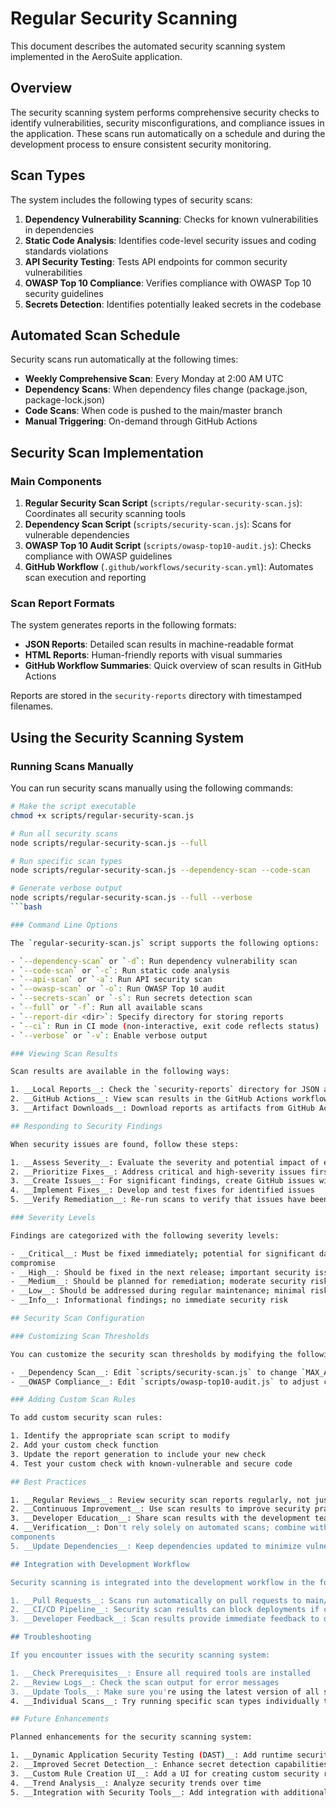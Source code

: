 # Regular Security Scanning

This document describes the automated security scanning system implemented in the AeroSuite
application.

## Overview

The security scanning system performs comprehensive security checks to identify vulnerabilities,
security misconfigurations, and compliance issues in the application. These scans run automatically
on a schedule and during the development process to ensure consistent security monitoring.

## Scan Types

The system includes the following types of security scans:

1. __Dependency Vulnerability Scanning__: Checks for known vulnerabilities in dependencies
2. __Static Code Analysis__: Identifies code-level security issues and coding standards violations
3. __API Security Testing__: Tests API endpoints for common security vulnerabilities
4. __OWASP Top 10 Compliance__: Verifies compliance with OWASP Top 10 security guidelines
5. __Secrets Detection__: Identifies potentially leaked secrets in the codebase

## Automated Scan Schedule

Security scans run automatically at the following times:

- __Weekly Comprehensive Scan__: Every Monday at 2:00 AM UTC
- __Dependency Scans__: When dependency files change (package.json, package-lock.json)
- __Code Scans__: When code is pushed to the main/master branch
- __Manual Triggering__: On-demand through GitHub Actions

## Security Scan Implementation

### Main Components

1. __Regular Security Scan Script__ (`scripts/regular-security-scan.js`): Coordinates all security
scanning tools
2. __Dependency Scan Script__ (`scripts/security-scan.js`): Scans for vulnerable dependencies
3. __OWASP Top 10 Audit Script__ (`scripts/owasp-top10-audit.js`): Checks compliance with OWASP
guidelines
4. __GitHub Workflow__ (`.github/workflows/security-scan.yml`): Automates scan execution and
reporting

### Scan Report Formats

The system generates reports in the following formats:

- __JSON Reports__: Detailed scan results in machine-readable format
- __HTML Reports__: Human-friendly reports with visual summaries
- __GitHub Workflow Summaries__: Quick overview of scan results in GitHub Actions

Reports are stored in the `security-reports` directory with timestamped filenames.

## Using the Security Scanning System

### Running Scans Manually

You can run security scans manually using the following commands:

```bash
# Make the script executable
chmod +x scripts/regular-security-scan.js

# Run all security scans
node scripts/regular-security-scan.js --full

# Run specific scan types
node scripts/regular-security-scan.js --dependency-scan --code-scan

# Generate verbose output
node scripts/regular-security-scan.js --full --verbose
```bash

### Command Line Options

The `regular-security-scan.js` script supports the following options:

- `--dependency-scan` or `-d`: Run dependency vulnerability scan
- `--code-scan` or `-c`: Run static code analysis
- `--api-scan` or `-a`: Run API security scan
- `--owasp-scan` or `-o`: Run OWASP Top 10 audit
- `--secrets-scan` or `-s`: Run secrets detection scan
- `--full` or `-f`: Run all available scans
- `--report-dir <dir>`: Specify directory for storing reports
- `--ci`: Run in CI mode (non-interactive, exit code reflects status)
- `--verbose` or `-v`: Enable verbose output

### Viewing Scan Results

Scan results are available in the following ways:

1. __Local Reports__: Check the `security-reports` directory for JSON and HTML reports
2. __GitHub Actions__: View scan results in the GitHub Actions workflow
3. __Artifact Downloads__: Download reports as artifacts from GitHub Actions runs

## Responding to Security Findings

When security issues are found, follow these steps:

1. __Assess Severity__: Evaluate the severity and potential impact of each finding
2. __Prioritize Fixes__: Address critical and high-severity issues first
3. __Create Issues__: For significant findings, create GitHub issues with appropriate tags
4. __Implement Fixes__: Develop and test fixes for identified issues
5. __Verify Remediation__: Re-run scans to verify that issues have been resolved

### Severity Levels

Findings are categorized with the following severity levels:

- __Critical__: Must be fixed immediately; potential for significant data breach or system
compromise
- __High__: Should be fixed in the next release; important security issues
- __Medium__: Should be planned for remediation; moderate security risk
- __Low__: Should be addressed during regular maintenance; minimal risk
- __Info__: Informational findings; no immediate security risk

## Security Scan Configuration

### Customizing Scan Thresholds

You can customize the security scan thresholds by modifying the following files:

- __Dependency Scan__: Edit `scripts/security-scan.js` to change `MAX_ALLOWED_SEVERITY`
- __OWASP Compliance__: Edit `scripts/owasp-top10-audit.js` to adjust checks and weights

### Adding Custom Scan Rules

To add custom security scan rules:

1. Identify the appropriate scan script to modify
2. Add your custom check function
3. Update the report generation to include your new check
4. Test your custom check with known-vulnerable and secure code

## Best Practices

1. __Regular Reviews__: Review security scan reports regularly, not just when issues are flagged
2. __Continuous Improvement__: Use scan results to improve security practices and codebase quality
3. __Developer Education__: Share scan results with the development team to raise security awareness
4. __Verification__: Don't rely solely on automated scans; combine with manual testing for critical
components
5. __Update Dependencies__: Keep dependencies updated to minimize vulnerability exposure

## Integration with Development Workflow

Security scanning is integrated into the development workflow in the following ways:

1. __Pull Requests__: Scans run automatically on pull requests to main/master
2. __CI/CD Pipeline__: Security scan results can block deployments if critical issues are found
3. __Developer Feedback__: Scan results provide immediate feedback to developers

## Troubleshooting

If you encounter issues with the security scanning system:

1. __Check Prerequisites__: Ensure all required tools are installed
2. __Review Logs__: Check the scan output for error messages
3. __Update Tools__: Make sure you're using the latest version of all scanning tools
4. __Individual Scans__: Try running specific scan types individually to isolate issues

## Future Enhancements

Planned enhancements for the security scanning system:

1. __Dynamic Application Security Testing (DAST)__: Add runtime security testing
2. __Improved Secret Detection__: Enhance secret detection capabilities
3. __Custom Rule Creation UI__: Add a UI for creating custom security rules
4. __Trend Analysis__: Analyze security trends over time
5. __Integration with Security Tools__: Add integration with additional security tools and services
